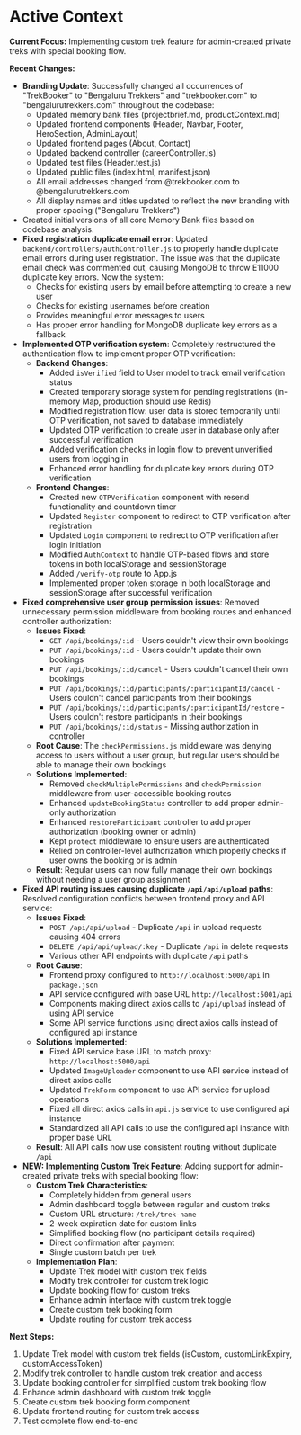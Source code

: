 # Active Context

**Current Focus:** Implementing custom trek feature for admin-created private treks with special booking flow.

**Recent Changes:**

*   **Branding Update**: Successfully changed all occurrences of "TrekBooker" to "Bengaluru Trekkers" and "trekbooker.com" to "bengalurutrekkers.com" throughout the codebase:
    - Updated memory bank files (projectbrief.md, productContext.md)
    - Updated frontend components (Header, Navbar, Footer, HeroSection, AdminLayout)
    - Updated frontend pages (About, Contact)
    - Updated backend controller (careerController.js)
    - Updated test files (Header.test.js)
    - Updated public files (index.html, manifest.json)
    - All email addresses changed from @trekbooker.com to @bengalurutrekkers.com
    - All display names and titles updated to reflect the new branding with proper spacing ("Bengaluru Trekkers")
*   Created initial versions of all core Memory Bank files based on codebase analysis.
*   **Fixed registration duplicate email error**: Updated `backend/controllers/authController.js` to properly handle duplicate email errors during user registration. The issue was that the duplicate email check was commented out, causing MongoDB to throw E11000 duplicate key errors. Now the system:
    - Checks for existing users by email before attempting to create a new user
    - Checks for existing usernames before creation
    - Provides meaningful error messages to users
    - Has proper error handling for MongoDB duplicate key errors as a fallback
*   **Implemented OTP verification system**: Completely restructured the authentication flow to implement proper OTP verification:
    - **Backend Changes**:
      - Added `isVerified` field to User model to track email verification status
      - Created temporary storage system for pending registrations (in-memory Map, production should use Redis)
      - Modified registration flow: user data is stored temporarily until OTP verification, not saved to database immediately
      - Updated OTP verification to create user in database only after successful verification
      - Added verification checks in login flow to prevent unverified users from logging in
      - Enhanced error handling for duplicate key errors during OTP verification
    - **Frontend Changes**:
      - Created new `OTPVerification` component with resend functionality and countdown timer
      - Updated `Register` component to redirect to OTP verification after registration
      - Updated `Login` component to redirect to OTP verification after login initiation
      - Modified `AuthContext` to handle OTP-based flows and store tokens in both localStorage and sessionStorage
      - Added `/verify-otp` route to App.js
      - Implemented proper token storage in both localStorage and sessionStorage after successful verification
*   **Fixed comprehensive user group permission issues**: Removed unnecessary permission middleware from booking routes and enhanced controller authorization:
    - **Issues Fixed**:
      - `GET /api/bookings/:id` - Users couldn't view their own bookings
      - `PUT /api/bookings/:id` - Users couldn't update their own bookings
      - `PUT /api/bookings/:id/cancel` - Users couldn't cancel their own bookings
      - `PUT /api/bookings/:id/participants/:participantId/cancel` - Users couldn't cancel participants from their bookings
      - `PUT /api/bookings/:id/participants/:participantId/restore` - Users couldn't restore participants in their bookings
      - `PUT /api/bookings/:id/status` - Missing authorization in controller
    - **Root Cause**: The `checkPermissions.js` middleware was denying access to users without a user group, but regular users should be able to manage their own bookings
    - **Solutions Implemented**:
      - Removed `checkMultiplePermissions` and `checkPermission` middleware from user-accessible booking routes
      - Enhanced `updateBookingStatus` controller to add proper admin-only authorization
      - Enhanced `restoreParticipant` controller to add proper authorization (booking owner or admin)
      - Kept `protect` middleware to ensure users are authenticated
      - Relied on controller-level authorization which properly checks if user owns the booking or is admin
    - **Result**: Regular users can now fully manage their own bookings without needing a user group assignment
*   **Fixed API routing issues causing duplicate `/api/api/upload` paths**: Resolved configuration conflicts between frontend proxy and API service:
    - **Issues Fixed**:
      - `POST /api/api/upload` - Duplicate `/api` in upload requests causing 404 errors
      - `DELETE /api/api/upload/:key` - Duplicate `/api` in delete requests
      - Various other API endpoints with duplicate `/api` paths
    - **Root Cause**: 
      - Frontend proxy configured to `http://localhost:5000/api` in `package.json`
      - API service configured with base URL `http://localhost:5001/api`
      - Components making direct axios calls to `/api/upload` instead of using API service
      - Some API service functions using direct axios calls instead of configured api instance
    - **Solutions Implemented**:
      - Fixed API service base URL to match proxy: `http://localhost:5000/api`
      - Updated `ImageUploader` component to use API service instead of direct axios calls
      - Updated `TrekForm` component to use API service for upload operations
      - Fixed all direct axios calls in `api.js` service to use configured api instance
      - Standardized all API calls to use the configured api instance with proper base URL
    - **Result**: All API calls now use consistent routing without duplicate `/api`
*   **NEW: Implementing Custom Trek Feature**: Adding support for admin-created private treks with special booking flow:
    - **Custom Trek Characteristics**:
      - Completely hidden from general users
      - Admin dashboard toggle between regular and custom treks
      - Custom URL structure: `/trek/trek-name`
      - 2-week expiration date for custom links
      - Simplified booking flow (no participant details required)
      - Direct confirmation after payment
      - Single custom batch per trek
    - **Implementation Plan**:
      - Update Trek model with custom trek fields
      - Modify trek controller for custom trek logic
      - Update booking flow for custom treks
      - Enhance admin interface with custom trek toggle
      - Create custom trek booking form
      - Update routing for custom trek access

**Next Steps:**
1. Update Trek model with custom trek fields (isCustom, customLinkExpiry, customAccessToken)
2. Modify trek controller to handle custom trek creation and access
3. Update booking controller for simplified custom trek booking flow
4. Enhance admin dashboard with custom trek toggle
5. Create custom trek booking form component
6. Update frontend routing for custom trek access
7. Test complete flow end-to-end